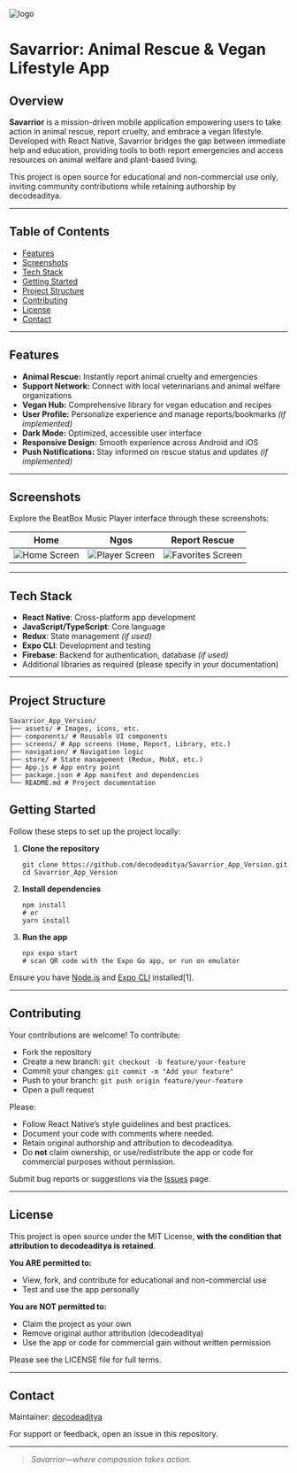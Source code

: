 ![logo](assets/logo.png)
# Savarrior: Animal Rescue & Vegan Lifestyle App

## Overview

**Savarrior** is a mission-driven mobile application empowering users to take action in animal rescue, report cruelty, and embrace a vegan lifestyle. Developed with React Native, Savarrior bridges the gap between immediate help and education, providing tools to both report emergencies and access resources on animal welfare and plant-based living.

This project is open source for educational and non-commercial use only, inviting community contributions while retaining authorship by decodeaditya.

---

## Table of Contents

- [Features](#features)
- [Screenshots](#screenshots)
- [Tech Stack](#tech-stack)
- [Getting Started](#getting-started)
- [Project Structure](#project-structure)
- [Contributing](#contributing)
- [License](#license)
- [Contact](#contact)

---

## Features

- **Animal Rescue:** Instantly report animal cruelty and emergencies
- **Support Network:** Connect with local veterinarians and animal welfare organizations
- **Vegan Hub:** Comprehensive library for vegan education and recipes
- **User Profile:** Personalize experience and manage reports/bookmarks *(if implemented)*
- **Dark Mode:** Optimized, accessible user interface
- **Responsive Design:** Smooth experience across Android and iOS
- **Push Notifications:** Stay informed on rescue status and updates *(if implemented)*

---

## Screenshots

Explore the BeatBox Music Player interface through these screenshots:

| Home  | Ngos  | Report Rescue   
|-------------|--------------|-----------|
| ![Home Screen](assets/Screenshot%201.png) | ![Player Screen](assets/Screenshot%202.png) | ![Favorites Screen](assets/Screenshot%205.png) |

---

## Tech Stack

- **React Native**: Cross-platform app development
- **JavaScript/TypeScript**: Core language
- **Redux**: State management *(if used)*
- **Expo CLI**: Development and testing
- **Firebase**: Backend for authentication, database *(if used)*
- Additional libraries as required (please specify in your documentation)

---

## Project Structure

    Savarrior_App_Version/
    ├── assets/ # Images, icons, etc.
    ├── components/ # Reusable UI components
    ├── screens/ # App screens (Home, Report, Library, etc.)
    ├── navigation/ # Navigation logic
    ├── store/ # State management (Redux, MobX, etc.)
    ├── App.js # App entry point
    ├── package.json # App manifest and dependencies
    └── README.md # Project documentation


## Getting Started

Follow these steps to set up the project locally:

1. **Clone the repository**
    ```
    git clone https://github.com/decodeaditya/Savarrior_App_Version.git
    cd Savarrior_App_Version
    ```

2. **Install dependencies**
    ```
    npm install
    # or
    yarn install
    ```

3. **Run the app**
    ```
    npx expo start
    # scan QR code with the Expo Go app, or run on emulator
    ```

Ensure you have [Node.js](https://nodejs.org/) and [Expo CLI](https://docs.expo.dev/) installed[1].

---

## Contributing

Your contributions are welcome! To contribute:

- Fork the repository
- Create a new branch: `git checkout -b feature/your-feature`
- Commit your changes: `git commit -m "Add your feature"`
- Push to your branch: `git push origin feature/your-feature`
- Open a pull request

Please:
- Follow React Native’s style guidelines and best practices.
- Document your code with comments where needed.
- Retain original authorship and attribution to decodeaditya.
- Do **not** claim ownership, or use/redistribute the app or code for commercial purposes without permission.

Submit bug reports or suggestions via the [Issues](../../issues) page.

---

## License

This project is open source under the MIT License, **with the condition that attribution to decodeaditya is retained**.

**You ARE permitted to:**
- View, fork, and contribute for educational and non-commercial use
- Test and use the app personally

**You are NOT permitted to:**
- Claim the project as your own
- Remove original author attribution (decodeaditya)
- Use the app or code for commercial gain without written permission

Please see the LICENSE file for full terms.

---

## Contact

Maintainer: [decodeaditya](https://github.com/decodeaditya)

For support or feedback, open an issue in this repository.

---

> *Savarrior—where compassion takes action.*

